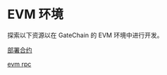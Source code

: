 # EVM 环境
探索以下资源以在 GateChain 的 EVM 环境中进行开发。


[部署合约](smart-contracts.md)



[evm rpc](../../api/evm.md)

